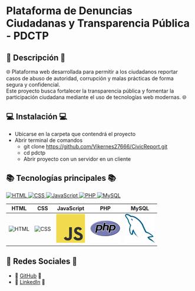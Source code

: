 
# Plataforma de Denuncias Ciudadanas y Transparencia Pública - PDCTP

## 📜 Descripción 📜
🌐 Plataforma web desarrollada para permitir a los ciudadanos reportar casos de abuso de autoridad, corrupción y malas prácticas de forma segura y confidencial.  
Este proyecto busca fortalecer la transparencia pública y fomentar la participación ciudadana mediante el uso de tecnologías web modernas. 🌐

## 💻 Instalación 💻
- Ubicarse en la carpeta que contendrá el proyecto
- Abrir terminal de comandos
  - git clone https://github.com/Vikernes27666/CivicReport.git
  - cd pdctp
  - Abrir proyecto con un servidor en un cliente


## 📚 Tecnologías principales 📚
<p style="text-align: left;">
  <a target="_blank" rel="noopener noreferrer nofollow" href="https://img.shields.io/badge/HTML-5-orange">
    <img src="https://img.shields.io/badge/HTML-5-orange" alt="HTML" style="max-width: 100%;">
  </a>
  <a target="_blank" rel="noopener noreferrer nofollow" href="https://img.shields.io/badge/CSS-3-blue">
    <img src="https://img.shields.io/badge/CSS-3-blue" alt="CSS" style="max-width: 100%;">
  </a>
  <a target="_blank" rel="noopener noreferrer nofollow" href="https://img.shields.io/badge/JavaScript-ES6-yellowgreen">
    <img src="https://img.shields.io/badge/JavaScript-ES6-yellowgreen" alt="JavaScript" style="max-width: 100%;">
  </a>
  <a target="_blank" rel="noopener noreferrer nofollow" href="https://img.shields.io/badge/PHP-7.4-777bb3">
    <img src="https://img.shields.io/badge/PHP-7.4-777bb3" alt="PHP" style="max-width: 100%;">
  </a>
  <a target="_blank" rel="noopener noreferrer nofollow" href="https://img.shields.io/badge/MySQL-8.0-4479A1">
    <img src="https://img.shields.io/badge/MySQL-8.0-4479A1" alt="MySQL" style="max-width: 100%;">
  </a>
</p>

<table>
  <thead>
    <tr>
      <th>HTML</th>
      <th>CSS</th>
      <th>JavaScript</th>
      <th>PHP</th>
      <th>MySQL</th>
    </tr>
  </thead>
  <tbody>
    <tr>
      <td><img src="https://i.postimg.cc/rF6WrLjr/html.png" alt="HTML" width="80"/></td>
      <td><img src="https://i.postimg.cc/mgSDG9F2/css.png" alt="CSS" width="80"/></td>
      <td><img src="https://raw.githubusercontent.com/devicons/devicon/master/icons/javascript/javascript-original.svg" alt="JavaScript" width="80"/></td>
      <td><img src="https://raw.githubusercontent.com/devicons/devicon/master/icons/php/php-original.svg" alt="PHP" width="80"/></td>
      <td><img src="https://raw.githubusercontent.com/devicons/devicon/master/icons/mysql/mysql-original.svg" alt="MySQL" width="80"/></td>
    </tr>
  </tbody>
</table>

## 🤗 Redes Sociales 🤗
- 🐙 [GitHub](https://github.com/Kracio) 🐙
- 💼 [LinkedIn](https://www.linkedin.com/) 💼


